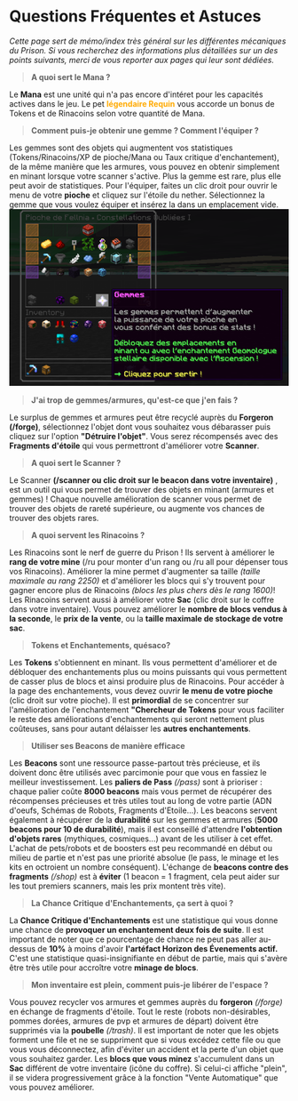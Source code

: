 # Questions Fréquentes et Astuces
*Cette page sert de mémo/index très général sur les différentes mécaniques du Prison. Si vous recherchez des informations plus détaillées sur un des points suivants, merci de vous reporter aux pages qui leur sont dédiées.*

> **A quoi sert le Mana ?**

Le **Mana** est une unité qui n'a pas encore d'intéret pour les capacités actives dans le jeu. Le pet <span style="color: #FFAA00;">**légendaire Requin**</span> vous accorde un bonus de Tokens et de Rinacoins selon votre quantité de Mana.

> **Comment puis-je obtenir une gemme ? Comment l'équiper ?**

Les gemmes sont des objets qui augmentent vos statistiques (Tokens/Rinacoins/XP de pioche/Mana ou Taux critique d'enchantement), de la même manière que les armures, vous pouvez en obtenir simplement en minant lorsque votre scanner s'active. Plus la gemme est rare, plus elle peut avoir de statistiques. Pour l'équiper, faites un clic droit pour ouvrir le menu de votre **pioche** et cliquez sur l'étoile du nether. Sélectionnez la gemme que vous voulez équiper et insérez la dans un emplacement vide. ![img.png](ressources/menu_gemmes_pioche.png)


> **J'ai trop de gemmes/armures, qu'est-ce que j'en fais ?**

Le surplus de gemmes et armures peut être recyclé auprès du **Forgeron (/forge)**, sélectionnez l'objet dont vous souhaitez vous débarasser puis cliquez sur l'option **"Détruire l'objet"**. Vous serez récompensés avec des **Fragments d'étoile** qui vous permettront d'améliorer votre **Scanner**.

> **A quoi sert le Scanner ?**

Le Scanner **(/scanner ou clic droit sur le beacon dans votre inventaire)** , est un outil qui vous permet de trouver des objets en minant (armures et gemmes) ! Chaque nouvelle amélioration de scanner vous permet de trouver des objets de rareté supérieure, ou augmente vos chances de trouver des objets rares.

> **A quoi servent les Rinacoins ?**

Les Rinacoins sont le nerf de guerre du Prison ! Ils servent à améliorer le **rang de votre mine** (/ru pour monter d'un rang ou /ru all pour dépenser tous vos Rinacoins). Améliorer la mine permet d'augmenter sa taille *(taille maximale au rang 2250)* et d'améliorer les blocs qui s'y trouvent pour gagner encore plus de Rinacoins *(blocs les plus chers dès le rang 1600)*!
Les Rinacoins servent aussi à améliorer votre **Sac** (clic droit sur le coffre dans votre inventaire). Vous pouvez améliorer le **nombre de blocs vendus à la seconde**, le **prix de la vente**, ou la **taille maximale de stockage de votre sac**.

> **Tokens et Enchantements, quésaco?**

Les **Tokens** s'obtiennent en minant. Ils vous permettent d'améliorer et de débloquer des enchantements plus ou moins puissants qui vous permettent de casser plus de blocs et ainsi produire plus de Rinacoins. Pour accéder à la page des enchantements, vous devez ouvrir **le menu de votre pioche** (clic droit sur votre pioche). Il est **primordial** de se concentrer sur l'amélioration de l'enchantement **"Chercheur de Tokens** pour vous faciliter le reste des améliorations d'enchantements qui seront nettement plus coûteuses, sans pour autant délaisser les **autres enchantements**.

> **Utiliser ses Beacons de manière efficace**

Les **Beacons** sont une ressource passe-partout très précieuse, et ils doivent donc être utilisés avec parcimonie pour que vous en fassiez le meilleur investissement. Les **paliers de Pass** *(/pass)* sont à prioriser : chaque palier coûte **8000 beacons** mais vous permet de récupérer des récompenses précieuses et très utiles tout au long de votre partie (ADN d'oeufs, Schémas de Robots, Fragments d'Etoile...). Les beacons servent également à récupérer de la **durabilité** sur les gemmes et armures (**5000 beacons pour 10 de durabilité**), mais il est conseillé d'attendre **l'obtention d'objets rares** (mythiques, cosmiques...) avant de les utiliser à cet effet. L'achat de pets/robots et de boosters est peu recommandé en début ou milieu de partie et n'est pas une priorité absolue (le pass, le minage et les kits en octroient un nombre conséquent). L'échange de **beacons contre des fragments** *(/shop)* est à **éviter** (1 beacon = 1 fragment, cela peut aider sur les tout premiers scanners, mais les prix montent très vite). 

> **La Chance Critique d'Enchantements, ça sert à quoi ?**

La **Chance Critique d'Enchantements** est une statistique qui vous donne une chance de **provoquer un enchantement deux fois de suite**. Il est important de noter que ce pourcentage de chance ne peut pas aller au-dessus de **10%** à moins d'avoir **l'artéfact Horizon des Évenements actif.** C'est une statistique quasi-insignifiante en début de partie, mais qui s'avère être très utile pour accroître votre **minage de blocs**.

> **Mon inventaire est plein, comment puis-je libérer de l'espace ?**

Vous pouvez recycler vos armures et gemmes auprès du **forgeron** *(/forge)* en échange de fragments d'étoile. Tout le reste (robots non-désirables, pommes dorées, armures de pvp et armures de départ) doivent être supprimés via la **poubelle** *(/trash)*. Il est important de noter que les objets forment une file et ne se suppriment que si vous excédez cette file ou que vous vous déconnectez, afin d'éviter un accident et la perte d'un objet que vous souhaitez garder.
Les **blocs que vous minez** s'accumulent dans un **Sac** différent de votre inventaire (icône du coffre). Si celui-ci affiche "plein", il se videra progressivement grâce à la fonction "Vente Automatique" que vous pouvez améliorer.
